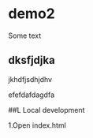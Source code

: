 # demo2

Some text

## dksfjdjka
jkhdfjsdhjdhv

efefdafdagdfa

##L Local development

1.Open index.html